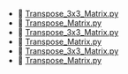 * 📄 [Transpose_3x3_Matrix.py](Transpose_3x3_Matrix.py)
* 📄 [Transpose_Matrix.py](Transpose_Matrix.py)
* 📄 [Transpose_3x3_Matrix.py](Transpose_3x3_Matrix.py)
* 📄 [Transpose_Matrix.py](Transpose_Matrix.py)
* 📄 [Transpose_3x3_Matrix.py](Transpose_3x3_Matrix.py)
* 📄 [Transpose_Matrix.py](Transpose_Matrix.py)
